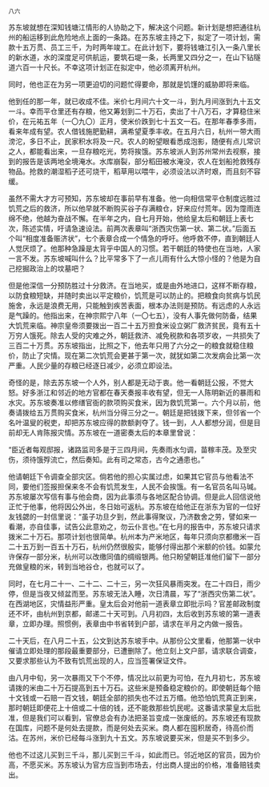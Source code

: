     八六 

   苏东坡就想在深知钱塘江情形的人协助之下，解决这个问题。新计划是想把通往杭州的船运移到此危险地点上面的一条路。在苏东坡主持之下，拟定了一项计划，需款十五万贯、员工三千，为时两年竣工。在此计划下，要将钱塘江引入一条八里长的新水道，水的深度足可供航运，要筑石堤一条，长两里又四分之一，在山下钻隧道六百一十尺长。不幸这项计划正在拟定中，他必须离开杭州。

   同时，他也正在为另一项更迫切的问题忙得要命，那就是饥馑的威胁即将来临。

   他到任的那一年，就已收成不佳。米价七月间六十文一斗，到九月间涨到九十五文一斗。幸而平仓里还有存粮，他又筹划到二十万石，卖出了十八万石，才算稳住米价，在元祐五年（一〇九〇）正月，使米价跌到七十五文一石。在那年春季多雨，看来年成有望。农人借钱施肥勤耕，满希望夏季丰收。在五月六日，杭州一带大雨滂沱，多日不止，民家积水将及一尺。农人的盼望眼看悉成泡影，随便有点儿常识之人，都能看出来，一旦存粮吃光，势将挨饿。苏东坡派人到苏州常州去视察，接到的报告是该两地全境淹水。水库崩裂，部分稻田被水淹没，农人在划船抢救残存物品。抢救的潮湿稻子还可烧干，稻草用以喂牛，必须设法以济时艰，而且刻不容缓。

   虽然不需大才方可预知，苏东坡却在事前早有准备。他一向相信常平仓制度远胜过饥荒之后的救济，所以他早就不断购买谷子存满粮仓，好来应付荒年。因为霪雨连绵不绝，他越为奋战不懈。在半年之内，自七月开始，他给皇太后和朝廷上表七次，陈述实情，吁请急速设法。前两次表章叫“浙西灾伤第一状、第二状。”后面五个叫“相度准备赈济状”，七个表章合成一个情急的呼吁。他呼救不停，直到朝廷人人觉厌烦了。他那种急躁是太背乎中国人的习惯。若干朝廷的特使也在当地，人家一言不发。苏东坡喊叫什么？比平常多下了一点儿雨有什么大惊小怪的？他是为自己挖掘政治上的坟墓吧？

   但是他深信一分预防胜过十分救济。在当地买，或是由外地进口，这样不断存粮，以防食粮短缺，并随时卖出以平定粮价，饥荒是可以防止的。把粮食向贫病与饥民施舍，永远是浪费无用，只能触到疾苦表面，根本办法则是预防。有远虑的人永远是气躁的。他指出来，在神宗熙宁八年（一〇七五），没有人事先做何防备，结果大饥荒来临。神宗皇帝须要拨出一百二十五万担食米设立粥厂救济贫民，竟有五十万穷人饿死。除去人受的灾难之外，朝廷救济、减免税款和各项岁收，一共损失了三百二十万贯。苏东坡指出，比照之下，他去年只用了六分之一的粮食就稳住粮价，防止了灾情。现在第二次饥荒会更甚于第一次，就犹如第二次发病会比第一次严重。人民少量的存粮已经逐日减少，必须立即设法。

   奇怪的是，除去苏东坡一个人外，别人都是无动于衷。他一看朝廷公报，不觉大怒。好多浙江和邻近的地方官都在春天奏报丰收有望，但无一人陈明新近的暴雨和水灾。苏东坡奏准以修缮官衙的款项购买食米，因为救饥荒第一。六个月以前，他奏请拨给五万贯购买食米，杭州当分得三分之一。朝廷是把钱拨下来，但邻省一个名叶温叟的税吏，却把苏东坡应得的款额剥夺了。钱一到，人人都想分润，但是目前却无人肯陈报灾情。苏东坡在一道密奏太后的本章里曾说：

   “臣近者每观邸报，诸路监司多是于三四月间，先奏雨水匀调，苗稼丰茂。及至灾伤，须待饿殍流亡，然后奏知。此有司之常态，古今之通患也。”

   他请朝廷下令调查全部灾区。倘若他的担心实属过虑，如果其它官员与他看法不同，要他们签报担保来冬不会有饥荒发生，人民不会挨饿。有一名官员名叫马瑊。苏东坡屡次写信有事与他会商，因为此事须与各地区配合协调。但是此人回信说他正忙于他事，他将因公外出，冬日始可返杭。苏东坡在给他正在浙东为官的一位好友钱勰的一封信里说：“虽子功旦夕到，然此事得聚议，乃济数舍之劳，譬如来一看潮，亦自佳事，试告公此意劝之，勿云仆言也。”在七月的报告中，苏东坡只请求拨米二十万石。那项计划也很简单。杭州本为产米地区，每年只须向京都缴米一百二十五万到一百五十万石，杭州仍然很殷实，能够付得出那个米额的价钱。如蒙允许保存一部分米，杭州可以改缴同值的绸缎银两。他只盼望朝廷准他们留下一部分充做皇粮的米，转到当地谷仓，也就可以了。

   同时，在七月二十一、二十二、二十三，另一次狂风暴雨突发。在二十四日，雨少停，但是当夜又倾盆而至。苏东坡无法入睡，次日清晨，写了“浙西灾伤第二状”。在西湖地区，灾情益形严重。皇太后会对他前一道表章立即批示吗？官差邮政制度还不坏，由杭州到京都，邮递二十天可到。八月初四，太后收到苏东坡的第一道表章，立即办理。照惯例，表章由中书省转到户部，请求在半月之内做一报告。

   二十天后，在八月二十五，公文到达苏东坡手中。从那份公文里看，他那第一状中催请立即处理的那段最重要部分，已遭删除了。他立刻上文户部，请求联合调查，又要求那些认为不致有饥荒出现的人，应当签署保证文件。

   由八月中旬，另一次暴雨又下个不停，情况比以前更为可怕，在九月初七，苏东坡请拨的米由二十万石提高到五十万石。这些米是预备稳定粮价的。即使朝廷每个赔十文钱或一石赔一百文钱，朝廷全部的损失也不过五万缗。他恐怕饥荒真正到来，那时朝廷即便花上十倍或二十倍的钱，还不能救那些饥民呢。这番请求蒙皇太后批准，但是我们可以看到，官僚总会有办法把圣旨变成一张废纸的。苏东坡还有现款在国库，问题不是何处去提款，而是何处去买米。商人都在囤积居奇，待高价而沽。在苏州，米价已经每斗涨到九十五文。苏东坡说要买米，但是买不到多少。

   他也不过这儿买到三千斗，那儿买到三千斗，如此而已。邻近地区的官员，因为价高，不愿买米。苏东坡认为官方应当到市场去，付出商人提出的价格，准备赔钱卖出。

